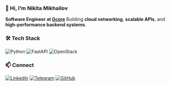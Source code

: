 ### :wave: Hi, I’m Nikita Mikhailov

**Software Engineer at [Gcore](https://gcore.com)** 
Building **cloud networking**, **scalable APIs**, and **high-performance backend systems**.

### :hammer_and_wrench: Tech Stack 
![Python](https://img.shields.io/badge/Python-3776AB?logo=python&logoColor=white)
![FastAPI](https://img.shields.io/badge/FastAPI-009688?logo=fastapi&logoColor=white)
![OpenStack](https://img.shields.io/badge/OpenStack-ED1944?logo=openstack&logoColor=white)

### :mailbox: Connect 
[![LinkedIn](https://img.shields.io/badge/LinkedIn-0A66C2?logo=linkedin&logoColor=white)](https://www.linkedin.com/in/nikita1-mikhailov1)
[![Telegram](https://img.shields.io/badge/Telegram-26A5E4?logo=telegram&logoColor=white)](https://t.me/nikita_bear)
[![GitHub](https://img.shields.io/badge/GitHub-181717?logo=github&logoColor=white)](https://github.com/nikita-mikhailov-g)
